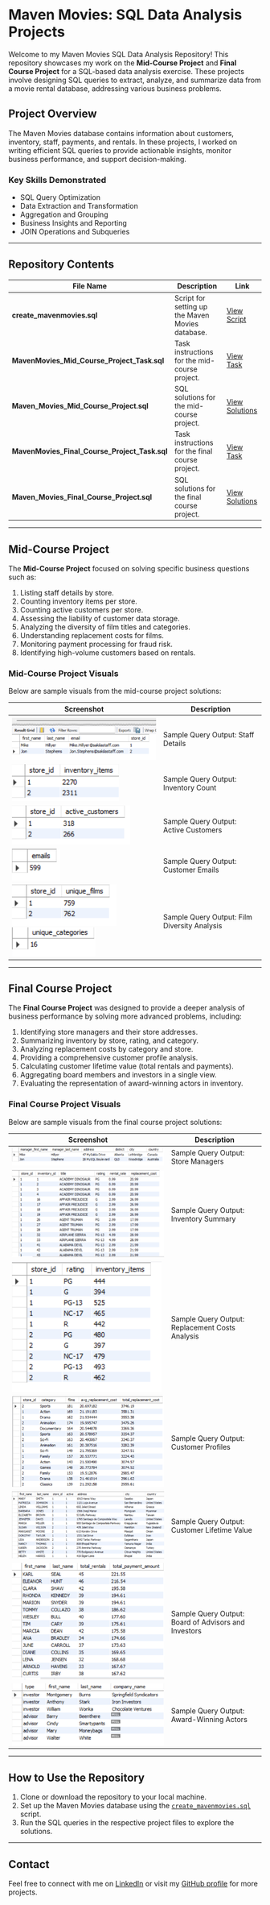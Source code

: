# Maven Movies: SQL Data Analysis Projects

Welcome to my Maven Movies SQL Data Analysis Repository! This repository showcases my work on the **Mid-Course Project** and **Final Course Project** for a SQL-based data analysis exercise. These projects involve designing SQL queries to extract, analyze, and summarize data from a movie rental database, addressing various business problems.

## Project Overview

The Maven Movies database contains information about customers, inventory, staff, payments, and rentals. In these projects, I worked on writing efficient SQL queries to provide actionable insights, monitor business performance, and support decision-making.

### **Key Skills Demonstrated**
- SQL Query Optimization
- Data Extraction and Transformation
- Aggregation and Grouping
- Business Insights and Reporting
- JOIN Operations and Subqueries

---

## Repository Contents

| File Name | Description | Link |
|-----------|-------------|------|
| **create_mavenmovies.sql** | Script for setting up the Maven Movies database. | [View Script](https://github.com/mdalhasanbappy/Portfolios/blob/main/MYSQL/Maven%20MYSQL%20Data%20Analysis/create_mavenmovies.sql) |
| **MavenMovies_Mid_Course_Project_Task.sql** | Task instructions for the mid-course project. | [View Task](https://github.com/mdalhasanbappy/Portfolios/blob/main/MYSQL/Maven%20MYSQL%20Data%20Analysis/MavenMovies_Mid_Course_Project_Task.sql) |
| **Maven_Movies_Mid_Course_Project.sql** | SQL solutions for the mid-course project. | [View Solutions](https://github.com/mdalhasanbappy/Portfolios/blob/main/MYSQL/Maven%20MYSQL%20Data%20Analysis/Maven_Movies_Mid_Course_Project.sql) |
| **MavenMovies_Final_Course_Project_Task.sql** | Task instructions for the final course project. | [View Task](https://github.com/mdalhasanbappy/Portfolios/blob/main/MYSQL/Maven%20MYSQL%20Data%20Analysis/MavenMovies_Final_Course_Project_Task.sql) |
| **Maven_Movies_Final_Course_Project.sql** | SQL solutions for the final course project. | [View Solutions](https://github.com/mdalhasanbappy/Portfolios/blob/main/MYSQL/Maven%20MYSQL%20Data%20Analysis/Maven_Movies_Final_Course_Project.sql) |

---

## Mid-Course Project

The **Mid-Course Project** focused on solving specific business questions such as:
1. Listing staff details by store.
2. Counting inventory items per store.
3. Counting active customers per store.
4. Assessing the liability of customer data storage.
5. Analyzing the diversity of film titles and categories.
6. Understanding replacement costs for films.
7. Monitoring payment processing for fraud risk.
8. Identifying high-volume customers based on rentals.

### **Mid-Course Project Visuals**
Below are sample visuals from the mid-course project solutions:

| Screenshot | Description |
|------------|-------------|
| ![Mid_1.png](https://github.com/mdalhasanbappy/Portfolios/blob/main/MYSQL/Maven%20MYSQL%20Data%20Analysis/Asset/Mid_1.png) | Sample Query Output: Staff Details |
| ![Mid_2.png](https://github.com/mdalhasanbappy/Portfolios/blob/main/MYSQL/Maven%20MYSQL%20Data%20Analysis/Asset/Mid_2.png) | Sample Query Output: Inventory Count |
| ![Mid_3.png](https://github.com/mdalhasanbappy/Portfolios/blob/main/MYSQL/Maven%20MYSQL%20Data%20Analysis/Asset/Mid_3.png) | Sample Query Output: Active Customers |
| ![Mid_4.png](https://github.com/mdalhasanbappy/Portfolios/blob/main/MYSQL/Maven%20MYSQL%20Data%20Analysis/Asset/Mid_4.png) | Sample Query Output: Customer Emails |
| ![Mid_5.1.png](https://github.com/mdalhasanbappy/Portfolios/blob/main/MYSQL/Maven%20MYSQL%20Data%20Analysis/Asset/Mid_5.1.png) ![Mid_5.2.png](https://github.com/mdalhasanbappy/Portfolios/blob/main/MYSQL/Maven%20MYSQL%20Data%20Analysis/Asset/Mid_5.2.png)| Sample Query Output: Film Diversity Analysis |

---

## Final Course Project

The **Final Course Project** was designed to provide a deeper analysis of business performance by solving more advanced problems, including:
1. Identifying store managers and their store addresses.
2. Summarizing inventory by store, rating, and category.
3. Analyzing replacement costs by category and store.
4. Providing a comprehensive customer profile analysis.
5. Calculating customer lifetime value (total rentals and payments).
6. Aggregating board members and investors in a single view.
7. Evaluating the representation of award-winning actors in inventory.

### **Final Course Project Visuals**
Below are sample visuals from the final course project solutions:

| Screenshot | Description |
|------------|-------------|
| ![Final_1.png](https://github.com/mdalhasanbappy/Portfolios/blob/main/MYSQL/Maven%20MYSQL%20Data%20Analysis/Asset/Final_1.png) | Sample Query Output: Store Managers |
| ![Final_2.png](https://github.com/mdalhasanbappy/Portfolios/blob/main/MYSQL/Maven%20MYSQL%20Data%20Analysis/Asset/Final_2.png) | Sample Query Output: Inventory Summary |
| ![Final_3.png](https://github.com/mdalhasanbappy/Portfolios/blob/main/MYSQL/Maven%20MYSQL%20Data%20Analysis/Asset/Final_3.png) | Sample Query Output: Replacement Costs Analysis |
| ![Final_4.png](https://github.com/mdalhasanbappy/Portfolios/blob/main/MYSQL/Maven%20MYSQL%20Data%20Analysis/Asset/Final_4.png) | Sample Query Output: Customer Profiles |
| ![Final_5.png](https://github.com/mdalhasanbappy/Portfolios/blob/main/MYSQL/Maven%20MYSQL%20Data%20Analysis/Asset/Final_5.png) | Sample Query Output: Customer Lifetime Value |
| ![Final_6.png](https://github.com/mdalhasanbappy/Portfolios/blob/main/MYSQL/Maven%20MYSQL%20Data%20Analysis/Asset/Final_6.png) | Sample Query Output: Board of Advisors and Investors |
| ![Final_7.png](https://github.com/mdalhasanbappy/Portfolios/blob/main/MYSQL/Maven%20MYSQL%20Data%20Analysis/Asset/Final_7.png) | Sample Query Output: Award-Winning Actors |

---

## How to Use the Repository
1. Clone or download the repository to your local machine.
2. Set up the Maven Movies database using the [`create_mavenmovies.sql`](https://github.com/mdalhasanbappy/Portfolios/blob/main/MYSQL/Maven%20MYSQL%20Data%20Analysis/create_mavenmovies.sql) script.
3. Run the SQL queries in the respective project files to explore the solutions.

---

## Contact

Feel free to connect with me on [LinkedIn](https://www.linkedin.com/in/mdalhasanbappy/) or visit my [GitHub profile](https://github.com/mdalhasanbappy/) for more projects.

